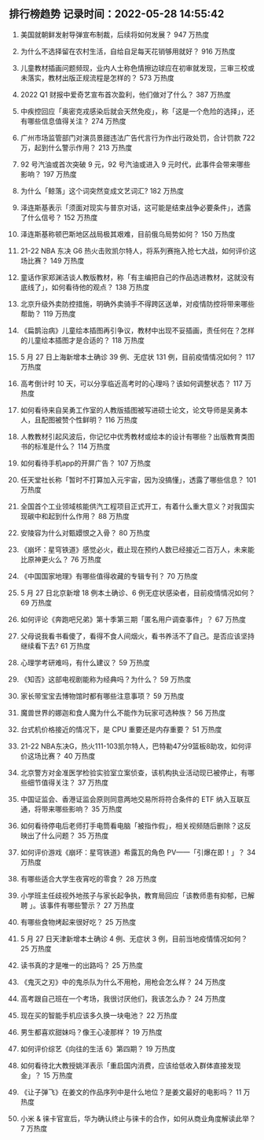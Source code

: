 
## 排行榜趋势 记录时间：2022-05-28 14:55:42
  
  1. 美国就朝鲜发射导弹宣布制裁，后续将如何发展？ 947 万热度
    
  2. 为什么不选择留在农村生活，自给自足每天花销够用就好？ 916 万热度
    
  3. 儿童教材插画问题频现，业内人士称色情擦边球应在初审就发现，三审三校或未落实，教材出版正规流程是怎样的？ 573 万热度
    
  4. 2022 Q1 财报中爱奇艺宣布首次盈利，他们做对了什么？ 387 万热度
    
  5. 中疾控回应「奥密克戎感染后就会天然免疫」，称「这是一个危险的选择」，还有哪些信息值得关注？ 274 万热度
    
  6. 广州市场监管部门对演员景甜违法广告代言行为作出行政处罚，合计罚款 722 万，起到什么警示作用？ 213 万热度
    
  7. 92 号汽油或首次突破 9 元，92 号汽油或进入 9 元时代，此事件会带来哪些影响？ 197 万热度
    
  8. 为什么「鲸落」这个词突然变成文艺词汇? 182 万热度
    
  9. 泽连斯基表示「须面对现实与普京对话，这可能是结束战争必要条件」，透露了什么信号？ 152 万热度
    
  10. 泽连斯基称顿巴斯地区战局极其艰难，目前俄乌局势如何？ 150 万热度
    
  11. 21-22 NBA 东决 G6 热火击败凯尔特人，将系列赛拖入抢七大战，如何评价这场比赛？ 149 万热度
    
  12. 童话作家郑渊洁谈人教版教材，称「有主编把自己的作品选进教材，这就没有底线了」，如何看待他的观点？ 138 万热度
    
  13. 北京升级外卖防控措施，明确外卖骑手不得跨区送单，对疫情防控将带来哪些帮助？ 119 万热度
    
  14. 《扁鹊治病》儿童绘本插图再引争议，教材中出现不妥插画，责任何在？怎样的儿童绘本插图才是合适的？ 118 万热度
    
  15. 5 月 27 日上海新增本土确诊 39 例、无症状 131 例，目前疫情情况如何？ 117 万热度
    
  16. 高考倒计时 10 天，可以分享临近高考时的心理吗？该如何调整状态？ 117 万热度
    
  17. 如何看待来自吴勇工作室的人教版插图被写进硕士论文，论文导师是吴勇本人，且配图被赞个性鲜明？ 116 万热度
    
  18. 人教教材引起风波后，你记忆中优秀教材或绘本的设计有哪些？出版教育类图书的标准是什么？ 114 万热度
    
  19. 如何看待手机app的开屏广告？ 107 万热度
    
  20. 任天堂社长称「暂时不打算加入元宇宙，因为没搞懂」，透露了哪些信息？ 101 万热度
    
  21. 全国首个工业领域核能供汽工程项目正式开工，有着什么重大意义？对我国实现碳中和起到什么作用？ 88 万热度
    
  22. 安陵容为什么对甄嬛恨之入骨？ 80 万热度
    
  23. 《崩坏：星穹铁道》感觉必火，截止现在预约人数已经接近二百万人，未来能比原神更火么？ 76 万热度
    
  24. 《中国国家地理》有哪些值得收藏的专辑专刊？ 70 万热度
    
  25. 5 月 27 日北京新增 18 例本土确诊、6 例无症状感染者，目前疫情情况如何？ 69 万热度
    
  26. 如何评论《奔跑吧兄弟》第十季第三期「匿名用户调查事件」？ 67 万热度
    
  27. 父母说我看书看傻了，看得不食人间烟火，看书养活不了自己。是否应该坚持继续看下去? 61 万热度
    
  28. 心理学考研难吗，有什么建议？ 59 万热度
    
  29. 《知否》这部电视剧能称为经典吗？为什么？ 59 万热度
    
  30. 家长带宝宝去博物馆时都有哪些注意事项？ 59 万热度
    
  31. 魔兽世界的娜迦和食人魔为什么不能作为玩家可选种族？ 56 万热度
    
  32. 台式机价格接近的情况下，是 CPU 重要还是内存重要？ 51 万热度
    
  33. 21-22 NBA东决G，热火111-103凯尔特人，巴特勒47分9篮板8助攻，如何评价这场比赛？ 40 万热度
    
  34. 北京警方对金准医学检验实验室立案侦查，该机构执业活动现已被停止，有哪些细节值得关注？ 37 万热度
    
  35. 中国证监会、香港证监会原则同意两地交易所将符合条件的 ETF 纳入互联互通，将带来哪些影响？ 35 万热度
    
  36. 如何看待停电后老师打手电筒看电脑「被指作假」，相关视频随后删除？这反映出了什么问题？ 35 万热度
    
  37. 如何评价游戏《崩坏：星穹铁道》希露瓦的角色 PV——「引爆在即！」？ 34 万热度
    
  38. 有哪些适合大学生夜宵吃的零食？ 28 万热度
    
  39. 小学班主任歧视外地孩子与家长起争执，教育局回应「该教师患有抑郁，已解聘 」。该事件有哪些警示？ 27 万热度
    
  40. 有哪些食物烤起来很好吃？ 25 万热度
    
  41. 5 月 27 日天津新增本土确诊 4 例、无症状 3 例，目前当地疫情情况如何？ 25 万热度
    
  42. 读书真的才是唯一的出路吗？ 25 万热度
    
  43. 《鬼灭之刃》中的鬼杀队为什么不用枪，用枪会怎么样？ 24 万热度
    
  44. 高考跟自己班在一个考场，我很讨厌他们，我该怎么办？ 24 万热度
    
  45. 现在买的智能手机应该多久换一块电池？ 22 万热度
    
  46. 男生都喜欢甜妹吗？像王心凌那样？ 19 万热度
    
  47. 如何评价综艺《向往的生活 6》第四期？ 19 万热度
    
  48. 如何看待北大教授姚洋表示「重启国内消费，应该给低收入群体直接发现金」？ 15 万热度
    
  49. 《让子弹飞》在姜文的作品序列中是什么地位？是姜文最好的电影吗？ 11 万热度
    
  50. 小米 & 徕卡官宣后，华为确认终止与徕卡的合作，如何从商业角度解读此举？ 7 万热度
    
